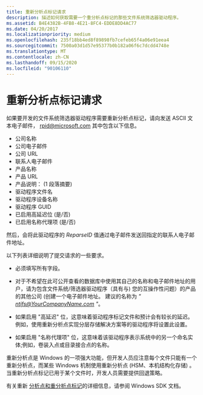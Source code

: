 ```yaml
---
title: 重新分析点标记请求
description: 描述如何获取需要一个重分析点标记的那些文件系统筛选器驱动程序。
ms.assetid: B4E4382B-4FB8-4E21-8FC4-EDDE8DD4AC77
ms.date: 04/20/2017
ms.localizationpriority: medium
ms.openlocfilehash: 235f18bb4ed8f89898fb7cefeb65f4a06e91eea4
ms.sourcegitcommit: 7500a03d1d57e95377b0b182a06f6c7dcdd4748e
ms.translationtype: MT
ms.contentlocale: zh-CN
ms.lasthandoff: 09/15/2020
ms.locfileid: "90106110"
---
```

# <a name="reparse-point-tag-request"></a>重新分析点标记请求

如果要开发的文件系统筛选器驱动程序需要重新分析点标记，请向发送 ASCII 文本电子邮件， <rpid@microsoft.com> 其中包含以下信息。

- 公司名称
- 公司电子邮件
- 公司 URL
- 联系人电子邮件
- 产品名称
- 产品 URL
- 产品说明： (1 段落摘要) 
- 驱动程序文件名
- 驱动程序设备名称
- 驱动程序 GUID
- 已启用高延迟位 (是/否) 
- 已启用名称代理项 (是/否) 

然后，会将此驱动程序的 *ReparseID* 值通过电子邮件发送回指定的联系人电子邮件地址。

以下列表详细说明了提交请求的一些要求。

- 必须填写所有字段。

- 对于不希望在此可公开查看的数据库中使用其自己的名称和电子邮件地址的用户，请为包含文件系统/筛选器驱动程序（具有与) 您的互操作性问题）的产品的其他公司 (创建一个电子邮件地址。 建议的名称为 *" ntifs@YourCompanyName.com "*。

- 如果启用 "高延迟" 位，这意味着驱动程序标记文件和预计会有较长的延迟。 例如，使用重新分析点实现分层存储解决方案等的驱动程序将设置此设置。

- 如果启用 "名称代理项" 位，这意味着该驱动程序表示系统中的另一个命名实体;例如，卷装入点或目录接合点的名称。

重新分析点是 Windows 的一项强大功能，但开发人员应注意每个文件只能有一个重新分析点，而某些 Windows 机制使用重新分析点 (HSM、本机结构化存储) 。 当重新分析点标记已用于某个文件时，开发人员需要提供回退策略。

有关重新 [分析点和重分析点标记](/windows/win32/fileio/reparse-points)的详细信息，请参阅 Windows SDK 文档。